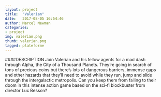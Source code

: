 ```yaml
---
layout: project
title:  "Valerian"
date:   2017-08-05 16:54:46
author: Marcel Newman
categories:
- project
img: valerian.png
thumb: valerian.png
tagged: plateforme
---
```


<div class="gameplayer" data-sub="cdn" data-width="480" data-height="640" data-gid="576742227280304267"></div>
<script>
(function(d, s, id) { var js, fjs = d.getElementsByTagName(s)[0]; if (d.getElementById(id)) return; js = d.createElement(s); js.id = id; js.src = 'http://cdn.gameplayer.io/api/js/publisher.js'; fjs.parentNode.insertBefore(js, fjs);}(document, 'script', 'gameplayer-publisher'));
</script>

####DESCRIPTION
Join Valerian and his fellow agents for a mad dash through Alpha, the City of a Thousand Planets. They’re going in search of tons of precious coins but there’s lots of dangerous barriers, immense gaps and other hazards that they’ll need to avoid while they run, jump and slide through the intergalactic metropolis. Can you keep them from falling to their doom in this intense action game based on the sci-fi blockbuster from director Luc Besson?
